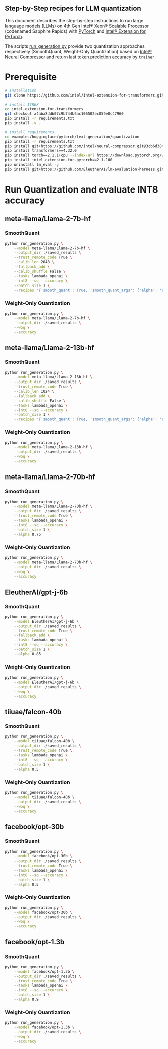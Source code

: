 ## Step-by-Step recipes for LLM quantization

This document describes the step-by-step instructions to run large language models (LLMs) on 4th Gen Intel® Xeon® Scalable Processor (codenamed Sapphire Rapids) with [PyTorch](https://pytorch.org/) and [Intel® Extension for PyTorch](https://github.com/intel/intel-extension-for-pytorch).

The scripts [run_generation.py](./run_generation.py) provide two quantization approaches respectively (SmoothQuant, Weight-Only Quantization) based on [Intel® Neural Compressor](https://github.com/intel/neural-compressor) and return last token prediction accuracy by `trainer`.

# Prerequisite

```bash
# Installation
git clone https://github.com/intel/intel-extension-for-transformers.git

# install ITREX
cd intel-extension-for-transformers
git checkout a4aba8ddb07c9b744b6ac106502ec059e0c47960
pip install -r requirements.txt
pip install -v .

# install requirements
cd examples/huggingface/pytorch/text-generation/quantization
pip install -r requirements.txt
pip install git+https://github.com/intel/neural-compressor.git@3cb6d38f3e5a74c5657b0614c012c207dae4d5b1
pip install transformers==4.32.0
pip install torch==2.1.1+cpu --index-url https://download.pytorch.org/whl/cpu
pip install intel-extension-for-pytorch==2.1.100
pip uninstall lm_eval -y
pip install git+https://github.com/EleutherAI/lm-evaluation-harness.git@cc9778fbe4fa1a709be2abed9deb6180fd40e7e2
```

# Run Quantization and evaluate INT8 accuracy

## meta-llama/Llama-2-7b-hf

### SmoothQuant

```bash
python run_generation.py \
    --model meta-llama/Llama-2-7b-hf \
    --output_dir ./saved_results \
    --trust_remote_code True \
    --calib_len 2048 \
    --fallback_add \
    --calib_shuffle False \
    --tasks lambada_openai \
    --int8 --sq --accuracy \
    --batch_size 1 \
    --recipes "{'smooth_quant': True, 'smooth_quant_args': {'alpha': 'auto', 'folding': False, 'default_alpha': 0.8, 'auto_alpha_args': {'alpha_min': 0.8, 'alpha_max': 0.99, 'alpha_step': 0.01, 'shared_criterion': 'mean'}}}"
```

### Weight-Only Quantization

```bash
python run_generation.py \
    --model meta-llama/Llama-2-7b-hf \
    --output_dir ./saved_results \
    --woq \
    --accuracy
```

## meta-llama/Llama-2-13b-hf

### SmoothQuant

```bash
python run_generation.py \
    --model meta-llama/Llama-2-13b-hf \
    --output_dir ./saved_results \
    --trust_remote_code True \
    --calib_len 1024 \
    --fallback_add \
    --calib_shuffle False \
    --tasks lambada_openai \
    --int8 --sq --accuracy \
    --batch_size 1 \
    --recipes "{'smooth_quant': True, 'smooth_quant_args': {'alpha': 'auto', 'folding': False, 'default_alpha': 0.8, 'auto_alpha_args': {'alpha_min': 0.75, 'alpha_max': 0.99, 'alpha_step': 0.01, 'shared_criterion': 'max'}}}"
```

### Weight-Only Quantization

```bash
python run_generation.py \
    --model meta-llama/Llama-2-13b-hf \
    --output_dir ./saved_results \
    --woq \
    --accuracy
```

## meta-llama/Llama-2-70b-hf

### SmoothQuant

```bash
python run_generation.py \
    --model meta-llama/Llama-2-70b-hf \
    --output_dir ./saved_results \
    --trust_remote_code True \
    --tasks lambada_openai \
    --int8 --sq --accuracy \
    --batch_size 1 \
    --alpha 0.75
```

### Weight-Only Quantization

```bash
python run_generation.py \
    --model meta-llama/Llama-2-70b-hf \
    --output_dir ./saved_results \
    --woq \
    --accuracy
```

## EleutherAI/gpt-j-6b

### SmoothQuant

```bash
python run_generation.py \
    --model EleutherAI/gpt-j-6b \
    --output_dir ./saved_results \
    --trust_remote_code True \
    --fallback_add \
    --tasks lambada_openai \
    --int8 --sq --accuracy \
    --batch_size 1 \
    --alpha 0.85
```

### Weight-Only Quantization

```bash
python run_generation.py \
    --model EleutherAI/gpt-j-6b \
    --output_dir ./saved_results \
    --woq \
    --accuracy
```

## tiiuae/falcon-40b

### SmoothQuant

```bash
python run_generation.py \
    --model tiiuae/falcon-40b \
    --output_dir ./saved_results \
    --trust_remote_code True \
    --tasks lambada_openai \
    --int8 --sq --accuracy \
    --batch_size 1 \
    --alpha 0.5
```

### Weight-Only Quantization

```bash
python run_generation.py \
    --model tiiuae/falcon-40b \
    --output_dir ./saved_results \
    --woq \
    --accuracy
```

## facebook/opt-30b

### SmoothQuant

```bash
python run_generation.py \
    --model facebook/opt-30b \
    --output_dir ./saved_results \
    --trust_remote_code True \
    --tasks lambada_openai \
    --int8 --sq --accuracy \
    --batch_size 1 \
    --alpha 0.5
```

### Weight-Only Quantization

```bash
python run_generation.py \
    --model facebook/opt-30b \
    --output_dir ./saved_results \
    --woq \
    --accuracy
```

## facebook/opt-1.3b

### SmoothQuant

```bash
python run_generation.py \
    --model facebook/opt-1.3b \
    --output_dir ./saved_results \
    --trust_remote_code True \
    --tasks lambada_openai \
    --int8 --sq --accuracy \
    --batch_size 1 \
    --alpha 0.9
```

### Weight-Only Quantization

```bash
python run_generation.py \
    --model facebook/opt-1.3b \
    --output_dir ./saved_results \
    --woq \
    --accuracy
```
